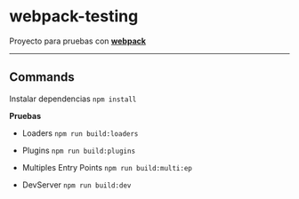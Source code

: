 # webpack-testing
Proyecto para pruebas con **[webpack](https://webpack.js.org/)**

----
## Commands

Instalar dependencias ``npm install``

**Pruebas**

- Loaders ``npm run build:loaders``

- Plugins ``npm run build:plugins``

- Multiples Entry Points ``npm run build:multi:ep``

- DevServer ``npm run build:dev``


